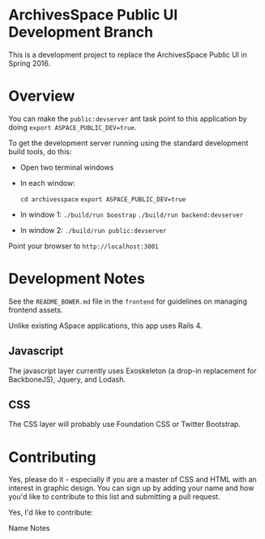 ArchivesSpace Public UI Development Branch
====================================

This is a development project to replace the ArchivesSpace Public UI in Spring 2016.

# Overview

You can make the `public:devserver` ant task point to this application by doing `export ASPACE_PUBLIC_DEV=true`.

To get the development server running using the standard development build tools, do this:

* Open two terminal windows
* In each window:

     `cd archivesspace`
     `export ASPACE_PUBLIC_DEV=true`

* In window 1:
     `./build/run boostrap`
     `./build/run backend:devserver`

* In window 2:
     `./build/run public:devserver`

Point your browser to `http://localhost:3001`


# Development Notes

See the `README_BOWER.md` file in the `frontend` for guidelines on managing frontend assets.

Unlike existing ASpace applications, this app uses Rails 4.

## Javascript

The javascript layer currently uses Exoskeleton (a drop-in replacement for BackboneJS), Jquery, and Lodash.

## CSS

The CSS layer will probably use Foundation CSS or Twitter Bootstrap.


# Contributing

Yes, please do it - especially if you are a master of CSS and HTML with an interest in graphic design. You can sign up by adding your name and how you'd like to contribute to this list and submitting a pull request.

Yes, I'd like to contribute:

Name     Notes
